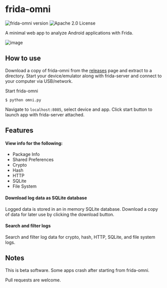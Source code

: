 # frida-omni

![frida-omni version](https://img.shields.io/badge/version-0.1.0-teal.svg)
![Apache 2.0 License](https://img.shields.io/badge/license-Apache%202.0-blue.svg)

A minimal web app to analyze Android applications with Frida.

![image](https://user-images.githubusercontent.com/14242625/171037438-d306ec5d-f436-405b-8daf-512a0e670cab.png)

## How to use

Download a copy of frida-omni from the [releases](https://github.com/sereneblue/frida-omni/releases) page and extract to a directory. Start your device/emulator along with frida-server and connect to your computer via USB/network. 

Start frida-omni

```$ python omni.py```

Navigate to `localhost:8085`, select device and app. Click start button to launch app with frida-server attached.

## Features

#### View info for the following:

- Package Info
- Shared Preferences
- Crypto
- Hash
- HTTP
- SQLite
- File System

#### Download log data as SQLite database

Logged data is stored in an in memory SQLite database. Download a copy of data for later use by clicking the download button.

#### Search and filter logs

Search and filter log data for crypto, hash, HTTP, SQLite, and file system logs.

## Notes

This is beta software. Some apps crash after starting from frida-omni.

Pull requests are welcome.